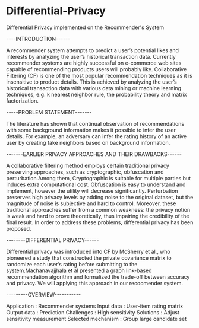 # Differential-Privacy

Differential Privacy implemented on the Recommender's System

----INTRODUCTION------

A recommender system attempts to predict a user’s potential likes and interests
by analyzing the user’s historical transaction data. Currently recommender systems
are highly successful on e-commerce web sites capable of recommending
products users will probably like. Collaborative Filtering (CF) is one of the most
popular recommendation techniques as it is insensitive to product details. This is
achieved by analyzing the user’s historical transaction data with various data mining
or machine learning techniques, e.g. k nearest neighbor rule, the probability theory
and matrix factorization.

-----PROBLEM STATEMENT-------

The literature has shown that continual observation of recommendations with
some background information makes it possible to infer the user details. For
example, an adversary can infer the rating history of an active user by creating fake
neighbors based on background information.

-------EARLIER PRIVACY APPROACHES AND THEIR DRAWBACKS------

A collaborative filtering method employs certain traditional privacy
preserving approaches, such as cryptographic, obfuscation and perturbation.Among
them, Cryptographic is suitable for multiple parties but induces extra computational
cost. Obfuscation is easy to understand and implement, however the utility
will decrease significantly. Perturbation preserves high privacy levels by
adding noise to the original dataset, but the magnitude of noise is subjective and
hard to control. Moreover, these traditional approaches suffer from a common
weakness: the privacy notion is weak and hard to prove theoretically, thus impairing
the credibility of the final result. In order to address these problems, differential
privacy has been proposed.

--------DIFFERENTIAL PRIVACY------

Differential privacy was introduced into CF by McSherry et al., who
pioneered a study that constructed the private covariance matrix to randomize each
user’s rating before submitting to the system.Machanavajjhala et al presented
a graph link-based recommendation algorithm and formalized the trade-off between
accuracy and privacy. We will applying this approach in our recoomender system. 

---------OVERVIEW-----------

Application             : Recommender systems
Input data              : User-item rating matrix
Output data             : Prediction
Challenges              : High sensitivity
Solutions               : Adjust sensitivity measurement
Selected mechanism      : Group large candidate set
